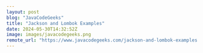 ```yaml
---
layout: post
blog: "JavaCodeGeeks"
title: "Jackson and Lombok Examples"
date: 2024-05-30T14:32:52Z
image: images/javacodegeeks.png
remote_url: "https://www.javacodegeeks.com/jackson-and-lombok-examples.html"
---
```

